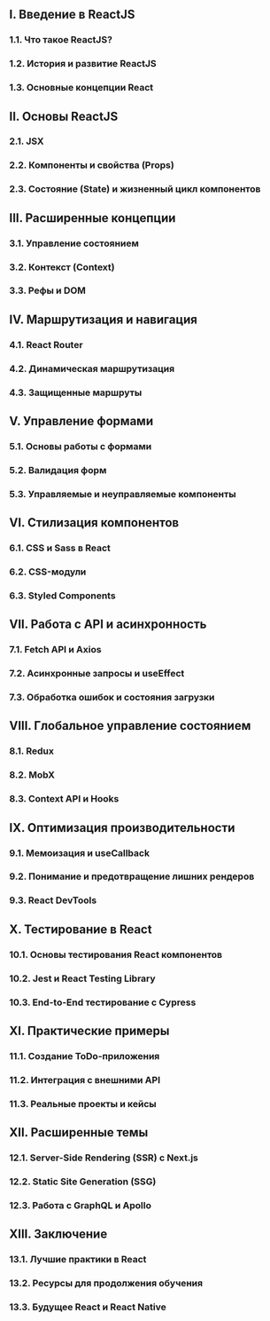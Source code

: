 ## I. Введение в ReactJS
### 1.1. Что такое ReactJS?
### 1.2. История и развитие ReactJS
### 1.3. Основные концепции React

## II. Основы ReactJS
### 2.1. JSX
### 2.2. Компоненты и свойства (Props)
### 2.3. Состояние (State) и жизненный цикл компонентов

## III. Расширенные концепции
### 3.1. Управление состоянием
### 3.2. Контекст (Context)
### 3.3. Рефы и DOM

## IV. Маршрутизация и навигация
### 4.1. React Router
### 4.2. Динамическая маршрутизация
### 4.3. Защищенные маршруты

## V. Управление формами
### 5.1. Основы работы с формами
### 5.2. Валидация форм
### 5.3. Управляемые и неуправляемые компоненты

## VI. Стилизация компонентов
### 6.1. CSS и Sass в React
### 6.2. CSS-модули
### 6.3. Styled Components

## VII. Работа с API и асинхронность
### 7.1. Fetch API и Axios
### 7.2. Асинхронные запросы и useEffect
### 7.3. Обработка ошибок и состояния загрузки

## VIII. Глобальное управление состоянием
### 8.1. Redux
### 8.2. MobX
### 8.3. Context API и Hooks

## IX. Оптимизация производительности
### 9.1. Мемоизация и useCallback
### 9.2. Понимание и предотвращение лишних рендеров
### 9.3. React DevTools

## X. Тестирование в React
### 10.1. Основы тестирования React компонентов
### 10.2. Jest и React Testing Library
### 10.3. End-to-End тестирование с Cypress

## XI. Практические примеры
### 11.1. Создание ToDo-приложения
### 11.2. Интеграция с внешними API
### 11.3. Реальные проекты и кейсы

## XII. Расширенные темы
### 12.1. Server-Side Rendering (SSR) с Next.js
### 12.2. Static Site Generation (SSG)
### 12.3. Работа с GraphQL и Apollo

## XIII. Заключение
### 13.1. Лучшие практики в React
### 13.2. Ресурсы для продолжения обучения
### 13.3. Будущее React и React Native
